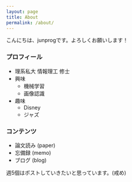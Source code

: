 ```yaml
---
layout: page
title: About
permalink: /about/
---
```


こんにちは、junprogです。よろしくお願いします！

### プロフィール
* 理系私大 情報理工 修士
* 興味
    * 機械学習
    * 画像認識
* 趣味
    * Disney
    * ジャズ

### コンテンツ
* 論文読み (paper)
* 忘備録 (memo)
* ブログ (blog)

週5個はポストしていきたいと思っています。(戒め)